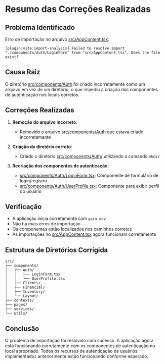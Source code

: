 # Resumo das Correções Realizadas

## Problema Identificado
Erro de importação no arquivo [src/AppContent.tsx](file://C:/Users/perei/OneDrive/%C3%81rea%20de%20Trabalho/Atelie/src/AppContent.tsx):
```
[plugin:vite:import-analysis] Failed to resolve import "./components/Auth/LoginForm" from "src/AppContent.tsx". Does the file exist?
```

## Causa Raiz
O diretório [src/components/Auth](file://C:/Users/perei/OneDrive/%C3%81rea%20de%20Trabalho/Atelie/src/components/Auth) foi criado incorretamente como um arquivo em vez de um diretório, o que impediu a criação dos componentes de autenticação nos locais corretos.

## Correções Realizadas

1. **Remoção do arquivo incorreto**:
   - Removido o arquivo [src/components/Auth](file://C:/Users/perei/OneDrive/%C3%81rea%20de%20Trabalho/Atelie/src/components/Auth) que estava criado incorretamente

2. **Criação do diretório correto**:
   - Criado o diretório [src/components/Auth/](file://C:/Users/perei/OneDrive/%C3%81rea%20de%20Trabalho/Atelie/src/components/Auth/) utilizando o comando `mkdir`

3. **Recriação dos componentes de autenticação**:
   - [src/components/Auth/LoginForm.tsx](file://C:/Users/perei/OneDrive/%C3%81rea%20de%20Trabalho/Atelie/src/components/Auth/LoginForm.tsx): Componente de formulário de login/registro
   - [src/components/Auth/UserProfile.tsx](file://C:/Users/perei/OneDrive/%C3%81rea%20de%20Trabalho/Atelie/src/components/Auth/UserProfile.tsx): Componente para exibir perfil do usuário

## Verificação

- A aplicação inicia corretamente com `yarn dev`
- Não há mais erros de importação
- Os componentes estão localizados nos caminhos corretos
- As importações no [src/AppContent.tsx](file://C:/Users/perei/OneDrive/%C3%81rea%20de%20Trabalho/Atelie/src/AppContent.tsx) agora funcionam corretamente

## Estrutura de Diretórios Corrigida

```
src/
├── components/
│   ├── Auth/
│   │   ├── LoginForm.tsx
│   │   └── UserProfile.tsx
│   ├── Clients/
│   ├── Financial/
│   ├── Inventory/
│   └── Layout/
├── contexts/
├── pages/
├── services/
└── utils/
```

## Conclusão

O problema de importação foi resolvido com sucesso. A aplicação agora está funcionando corretamente com os componentes de autenticação no local apropriado. Todos os recursos de autenticação de usuários implementados anteriormente estão funcionando conforme esperado.
